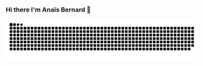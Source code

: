 ### Hi there I'm Anaïs Bernard 👋

![GitHub Contribution Grid Snake](https://raw.githubusercontent.com/salesp07/salesp07/output/github-contribution-grid-snake.svg)

<a href="https://www.linkedin.com/in/ana-bernard" style="display:none;">`💬 - LinkedIn`</a>

<!--
**AnBrnd/AnBrnd** is a ✨ _special_ ✨ repository because its `README.md` (this file) appears on your GitHub profile.

Here are some ideas to get you started:

- 🔭 I’m currently working on ...
- 🌱 I’m currently learning ...
- 👯 I’m looking to collaborate on ...
- 🤔 I’m looking for help with ...
- 💬 Ask me about ...
- 📫 How to reach me: ...
- 😄 Pronouns: ...
- ⚡ Fun fact: ...
-->
